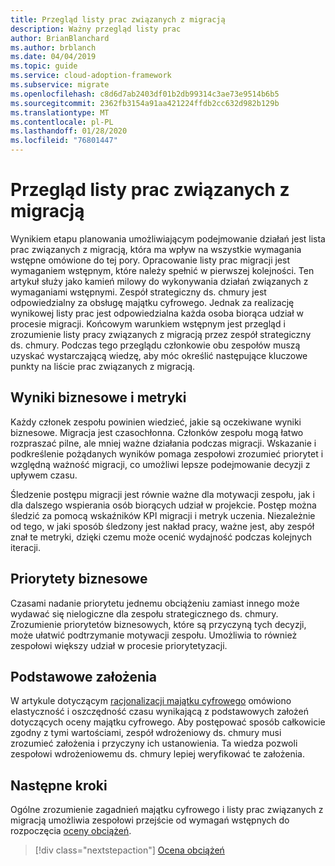 ```yaml
---
title: Przegląd listy prac związanych z migracją
description: Ważny przegląd listy prac
author: BrianBlanchard
ms.author: brblanch
ms.date: 04/04/2019
ms.topic: guide
ms.service: cloud-adoption-framework
ms.subservice: migrate
ms.openlocfilehash: c8d6d7ab2403df01b2db99314c3ae73e9514b6b5
ms.sourcegitcommit: 2362fb3154a91aa421224ffdb2cc632d982b129b
ms.translationtype: MT
ms.contentlocale: pl-PL
ms.lasthandoff: 01/28/2020
ms.locfileid: "76801447"
---
```

# <a name="migration-backlog-review"></a>Przegląd listy prac związanych z migracją

Wynikiem etapu planowania umożliwiającym podejmowanie działań jest lista prac związanych z migracją, która ma wpływ na wszystkie wymagania wstępne omówione do tej pory. Opracowanie listy prac migracji jest wymaganiem wstępnym, które należy spełnić w pierwszej kolejności. Ten artykuł służy jako kamień milowy do wykonywania działań związanych z wymaganiami wstępnymi. Zespół strategiczny ds. chmury jest odpowiedzialny za obsługę majątku cyfrowego. Jednak za realizację wynikowej listy prac jest odpowiedzialna każda osoba biorąca udział w procesie migracji. Końcowym warunkiem wstępnym jest przegląd i zrozumienie listy pracy związanych z migracją przez zespół strategiczny ds. chmury. Podczas tego przeglądu członkowie obu zespołów muszą uzyskać wystarczającą wiedzę, aby móc określić następujące kluczowe punkty na liście prac związanych z migracją.

## <a name="business-outcomes-and-metrics"></a>Wyniki biznesowe i metryki

Każdy członek zespołu powinien wiedzieć, jakie są oczekiwane wyniki biznesowe. Migracja jest czasochłonna. Członków zespołu mogą łatwo rozpraszać pilne, ale mniej ważne działania podczas migracji. Wskazanie i podkreślenie pożądanych wyników pomaga zespołowi zrozumieć priorytet i względną ważność migracji, co umożliwi lepsze podejmowanie decyzji z upływem czasu.

Śledzenie postępu migracji jest równie ważne dla motywacji zespołu, jak i dla dalszego wspierania osób biorących udział w projekcie. Postęp można śledzić za pomocą wskaźników KPI migracji i metryk uczenia. Niezależnie od tego, w jaki sposób śledzony jest nakład pracy, ważne jest, aby zespół znał te metryki, dzięki czemu może ocenić wydajność podczas kolejnych iteracji.

## <a name="business-priorities"></a>Priorytety biznesowe

Czasami nadanie priorytetu jednemu obciążeniu zamiast innego może wydawać się nielogiczne dla zespołu strategicznego ds. chmury. Zrozumienie priorytetów biznesowych, które są przyczyną tych decyzji, może ułatwić podtrzymanie motywacji zespołu. Umożliwia to również zespołowi większy udział w procesie priorytetyzacji.

## <a name="core-assumptions"></a>Podstawowe założenia

W artykule dotyczącym [racjonalizacji majątku cyfrowego](../../../digital-estate/rationalize.md) omówiono elastyczność i oszczędność czasu wynikającą z podstawowych założeń dotyczących oceny majątku cyfrowego. Aby postępować sposób całkowicie zgodny z tymi wartościami, zespół wdrożeniowy ds. chmury musi zrozumieć założenia i przyczyny ich ustanowienia. Ta wiedza pozwoli zespołowi wdrożeniowemu ds. chmury lepiej weryfikować te założenia.

## <a name="next-steps"></a>Następne kroki

Ogólne zrozumienie zagadnień majątku cyfrowego i listy prac związanych z migracją umożliwia zespołowi przejście od wymagań wstępnych do rozpoczęcia [oceny obciążeń](../assess/index.md).

> [!div class="nextstepaction"]
> [Ocena obciążeń](../assess/index.md)
